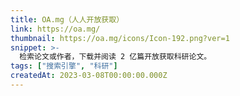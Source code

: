 ```yaml
---
title: OA.mg（人人开放获取）
link: https://oa.mg/
thumbnail: https://oa.mg/icons/Icon-192.png?ver=1
snippet: >-
  检索论文或作者，下载并阅读 2 亿篇开放获取科研论文。
tags: ["搜索引擎", "科研"]
createdAt: 2023-03-08T00:00:00.000Z
---
```

